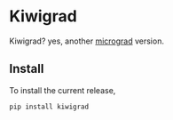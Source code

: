 # Kiwigrad

Kiwigrad? yes, another [micrograd](https://github.com/karpathy/micrograd) version.

## Install 

To install the current release,

```console
pip install kiwigrad
```